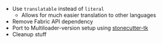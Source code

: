 - Use `translatable` instead of `literal`
  - Allows for much easier translation to other languages
- Remove Fabric API dependency
- Port to Multiloader-version setup using [stonecutter-tk](https://github.com/kikugie/stonecutter-kt)
- Cleanup stuff